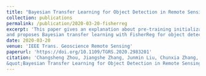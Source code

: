 ```yaml
---
title: "Bayesian Transfer Learning for Object Detection in Remote Sensing Images"
collection: publications
permalink: /publication/2020-03-20-fisherreg
excerpt: 'This paper gives an explanation about pre-training initialization
and proposes Bayesian transfer learning with FisherReg for object detection in remote sensing images.'
date: 2020-03-20
venue: 'IEEE Trans. Geoscience Remote Sensing'
paperurl: 'https://doi.org/10.1109/TGRS.2020.2983201'
citation: 'Changsheng Zhou, Jiangshe Zhang, Junmin Liu, Chunxia Zhang, Guang Shi, Junying Hu. (2020).
&quot;Bayesian Transfer Learning for Object Detection in Remote Sensing Images.&quot; <i>IEEE Transactions Geoscience Remote Sensing</i>. xx(xx).'
---
```

<!-- This paper is about the number 3. The number 4 is left for future work. -->
<!--  -->
<!-- [Download paper here](http://academicpages.github.io/files/paper3.pdf) -->
<!--  -->
<!-- Recommended citation: Your Name, You. (2015). "Paper Title Number 3." <i>Journal 1</i>. 1(3). -->
